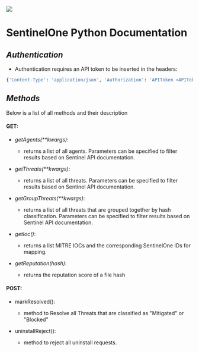 ![](../../images/sentinelone.png)
# **SentinelOne Python Documentation**

## *Authentication*
* Authentication requires an API token to be inserted in the headers:
```python
{'Content-Type': 'application/json', 'Authorization': 'APIToken <APIToken Here>'}
```

## *Methods*
Below is a list of all methods and their description
#### GET:
* *getAgents(**kwargs)*:
    * returns a list of all agents. Parameters can be specified to filter results based on Sentinel API documentation.


* *getThreats(**kwargs)*:
    * returns a list of all threats. Parameters can be specified to filter results based on Sentinel API documentation.


* *getGroupThreats(**kwargs)*:
    * returns a list of all threats that are grouped together by hash classification. Parameters can be specified to filter results based on Sentinel API documentation.


* *getIoc()*:
    * returns a list MITRE IOCs and the corresponding SentinelOne IDs for mapping.


* *getReputation(hash)*:
    * returns the reputation score of a file hash

#### POST:
  * markResolved():
    * method to Resolve all Threats that are classified as "Mitigated" or "Blocked"


  * uninstallReject():
    * method to reject all uninstall requests.
